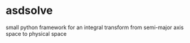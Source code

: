 # asdsolve
small python framework for an integral transform from semi-major axis space to physical space 

